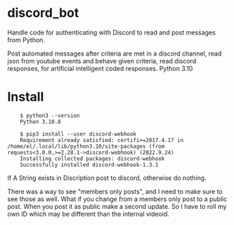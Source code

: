 # discord_bot

Handle code for authenticating with Discord to read and post messages from Python.

Post automated messages after criteria are met in a discord channel, read json from youtube events and behave given criteria, read discord responses, for artificial intelligent coded responses.  Python 3.10


# Install 
        $ python3 --version
        Python 3.10.8

        $ pip3 install --user discord-webhook
        Requirement already satisfied: certifi>=2017.4.17 in /home/el/.local/lib/python3.10/site-packages (from requests<3.0.0,>=2.28.1->discord-webhook) (2022.9.24)
        Installing collected packages: discord-webhook
        Successfully installed discord-webhook-1.3.1


If A String exists in Discription post to discord, otherwise do nothing.


There was a way to see "members only posts", and I need to make sure to see those as well.
What if you change from a members only post to a public post.  When you post it as public
make a second update.  So I have to roll my own ID which may be different than the internal 
videoid.







